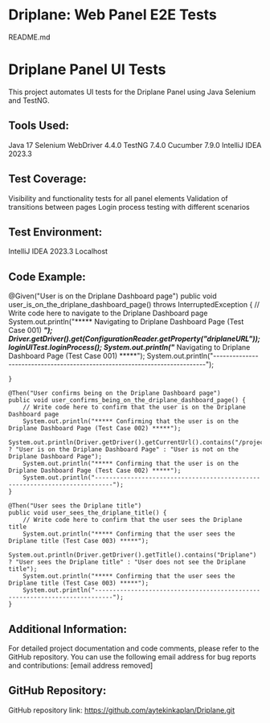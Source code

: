 # Driplane: Web Panel E2E Tests 


README.md
# Driplane Panel UI Tests

This project automates UI tests for the Driplane Panel using Java Selenium and TestNG.

## Tools Used:

Java 17
Selenium WebDriver 4.4.0
TestNG 7.4.0
Cucumber 7.9.0
IntelliJ IDEA 2023.3
## Test Coverage:

Visibility and functionality tests for all panel elements
Validation of transitions between pages
Login process testing with different scenarios
## Test Environment:

IntelliJ IDEA 2023.3
Localhost
## Code Example:
@Given("User is on the Driplane Dashboard page")
    public void user_is_on_the_driplane_dashboard_page() throws InterruptedException {
        // Write code here to navigate to the Driplane Dashboard page
        System.out.println("***** Navigating to Driplane Dashboard Page (Test Case 001) *****");
        Driver.getDriver().get(ConfigurationReader.getProperty("driplaneURL"));
        loginUITest.loginProcess();
        System.out.println("***** Navigating to Driplane Dashboard Page (Test Case 001) *****");
        System.out.println("---------------------------------------------------------------------------");

    }

    @Then("User confirms being on the Driplane Dashboard page")
    public void user_confirms_being_on_the_driplane_dashboard_page() {
        // Write code here to confirm that the user is on the Driplane Dashboard page
        System.out.println("***** Confirming that the user is on the Driplane Dashboard Page (Test Case 002) *****");
        System.out.println(Driver.getDriver().getCurrentUrl().contains("/projects") ? "User is on the Driplane Dashboard Page" : "User is not on the Driplane Dashboard Page");
        System.out.println("***** Confirming that the user is on the Driplane Dashboard Page (Test Case 002) *****");
        System.out.println("---------------------------------------------------------------------------");
    }

    @Then("User sees the Driplane title")
    public void user_sees_the_driplane_title() {
        // Write code here to confirm that the user sees the Driplane title
        System.out.println("***** Confirming that the user sees the Driplane title (Test Case 003) *****");
        System.out.println(Driver.getDriver().getTitle().contains("Driplane") ? "User sees the Driplane title" : "User does not see the Driplane title");
        System.out.println("***** Confirming that the user sees the Driplane title (Test Case 003) *****");
        System.out.println("---------------------------------------------------------------------------");
    }

## Additional Information:

For detailed project documentation and code comments, please refer to the GitHub repository.
You can use the following email address for bug reports and contributions: [email address removed]
## GitHub Repository:

GitHub repository link: https://github.com/aytekinkaplan/Driplane.git
